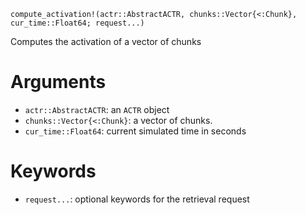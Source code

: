 ```
compute_activation!(actr::AbstractACTR, chunks::Vector{<:Chunk}, cur_time::Float64; request...)
```

Computes the activation of a vector of chunks

# Arguments

  * `actr::AbstractACTR`: an `ACTR` object
  * `chunks::Vector{<:Chunk}`: a vector of chunks.
  * `cur_time::Float64`: current simulated time in seconds

# Keywords

  * `request...`: optional keywords for the retrieval request

